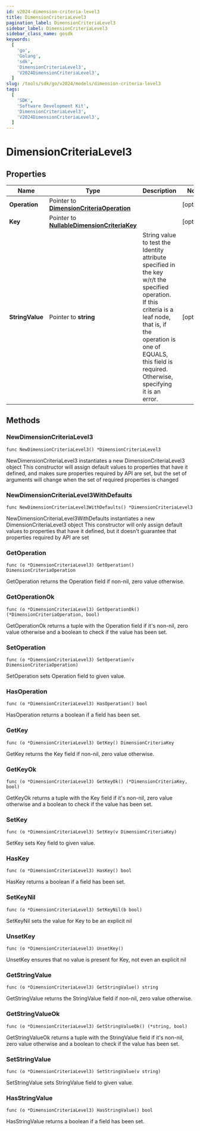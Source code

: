 ```yaml
---
id: v2024-dimension-criteria-level3
title: DimensionCriteriaLevel3
pagination_label: DimensionCriteriaLevel3
sidebar_label: DimensionCriteriaLevel3
sidebar_class_name: gosdk
keywords:
  [
    'go',
    'Golang',
    'sdk',
    'DimensionCriteriaLevel3',
    'V2024DimensionCriteriaLevel3',
  ]
slug: /tools/sdk/go/v2024/models/dimension-criteria-level3
tags:
  [
    'SDK',
    'Software Development Kit',
    'DimensionCriteriaLevel3',
    'V2024DimensionCriteriaLevel3',
  ]
---
```


# DimensionCriteriaLevel3

## Properties

| Name | Type | Description | Notes |
| --- | --- | --- | --- |
| **Operation** | Pointer to [**DimensionCriteriaOperation**](dimension-criteria-operation) |  | [optional] |
| **Key** | Pointer to [**NullableDimensionCriteriaKey**](dimension-criteria-key) |  | [optional] |
| **StringValue** | Pointer to **string** | String value to test the Identity attribute specified in the key w/r/t the specified operation. If this criteria is a leaf node, that is, if the operation is one of EQUALS, this field is required. Otherwise, specifying it is an error. | [optional] |

## Methods

### NewDimensionCriteriaLevel3

`func NewDimensionCriteriaLevel3() *DimensionCriteriaLevel3`

NewDimensionCriteriaLevel3 instantiates a new DimensionCriteriaLevel3 object This constructor will assign default values to properties that have it defined, and makes sure properties required by API are set, but the set of arguments will change when the set of required properties is changed

### NewDimensionCriteriaLevel3WithDefaults

`func NewDimensionCriteriaLevel3WithDefaults() *DimensionCriteriaLevel3`

NewDimensionCriteriaLevel3WithDefaults instantiates a new DimensionCriteriaLevel3 object This constructor will only assign default values to properties that have it defined, but it doesn't guarantee that properties required by API are set

### GetOperation

`func (o *DimensionCriteriaLevel3) GetOperation() DimensionCriteriaOperation`

GetOperation returns the Operation field if non-nil, zero value otherwise.

### GetOperationOk

`func (o *DimensionCriteriaLevel3) GetOperationOk() (*DimensionCriteriaOperation, bool)`

GetOperationOk returns a tuple with the Operation field if it's non-nil, zero value otherwise and a boolean to check if the value has been set.

### SetOperation

`func (o *DimensionCriteriaLevel3) SetOperation(v DimensionCriteriaOperation)`

SetOperation sets Operation field to given value.

### HasOperation

`func (o *DimensionCriteriaLevel3) HasOperation() bool`

HasOperation returns a boolean if a field has been set.

### GetKey

`func (o *DimensionCriteriaLevel3) GetKey() DimensionCriteriaKey`

GetKey returns the Key field if non-nil, zero value otherwise.

### GetKeyOk

`func (o *DimensionCriteriaLevel3) GetKeyOk() (*DimensionCriteriaKey, bool)`

GetKeyOk returns a tuple with the Key field if it's non-nil, zero value otherwise and a boolean to check if the value has been set.

### SetKey

`func (o *DimensionCriteriaLevel3) SetKey(v DimensionCriteriaKey)`

SetKey sets Key field to given value.

### HasKey

`func (o *DimensionCriteriaLevel3) HasKey() bool`

HasKey returns a boolean if a field has been set.

### SetKeyNil

`func (o *DimensionCriteriaLevel3) SetKeyNil(b bool)`

SetKeyNil sets the value for Key to be an explicit nil

### UnsetKey

`func (o *DimensionCriteriaLevel3) UnsetKey()`

UnsetKey ensures that no value is present for Key, not even an explicit nil

### GetStringValue

`func (o *DimensionCriteriaLevel3) GetStringValue() string`

GetStringValue returns the StringValue field if non-nil, zero value otherwise.

### GetStringValueOk

`func (o *DimensionCriteriaLevel3) GetStringValueOk() (*string, bool)`

GetStringValueOk returns a tuple with the StringValue field if it's non-nil, zero value otherwise and a boolean to check if the value has been set.

### SetStringValue

`func (o *DimensionCriteriaLevel3) SetStringValue(v string)`

SetStringValue sets StringValue field to given value.

### HasStringValue

`func (o *DimensionCriteriaLevel3) HasStringValue() bool`

HasStringValue returns a boolean if a field has been set.
